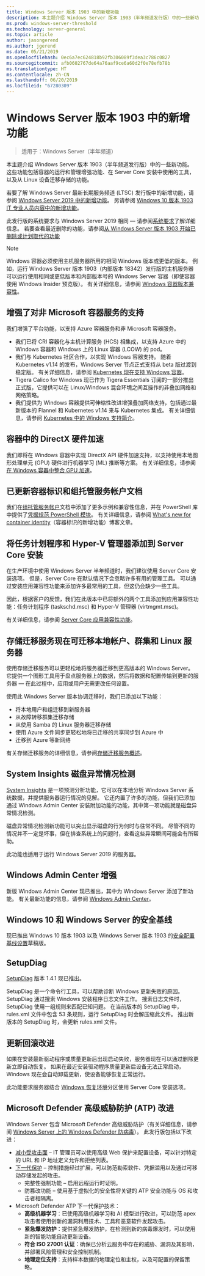 ```yaml
---
title: Windows Server 版本 1903 中的新增功能
description: 本主题介绍 Windows Server 版本 1903（半年频道发行版）中的一些新功能。
ms.prod: windows-server-threshold
ms.technology: server-general
ms.topic: article
author: jasongerend
ms.author: jgerend
ms.date: 05/21/2019
ms.openlocfilehash: 0ec6a7ec624818b92fb306089f3dea3c786c0827
ms.sourcegitcommit: afb0602767de64a76aaf9ce6a60d2f0e78efb78b
ms.translationtype: HT
ms.contentlocale: zh-CN
ms.lasthandoff: 06/20/2019
ms.locfileid: "67280309"
---
```

# <a name="whats-new-in-windows-server-version-1903"></a>Windows Server 版本 1903 中的新增功能

>适用于：Windows Server（半年频道）

本主题介绍 Windows Server 版本 1903（半年频道发行版）中的一些新功能。 这些功能包括容器的运行和管理增强功能、在 Server Core 安装中使用的工具，以及从 Linux 设备迁移存储的功能。

若要了解 Windows Server 最新长期服务频道 (LTSC) 发行版中的新增功能，请参阅 [Windows Server 2019 中的新增功能](../get-started-19/whats-new-19.md)。 另请参阅 [Windows 10 版本 1903 IT 专业人员内容中的新增功能](https://docs.microsoft.com/windows/whats-new/whats-new-windows-10-version-1903)。

此发行版的系统要求与 Windows Server 2019 相同 — 请参阅[系统要求](../get-started-19/sys-reqs-19.md)了解详细信息。 若要查看最近删除的功能，请参阅[从 Windows Server 版本 1903 开始已删除或计划取代的功能](../get-started-19/removed-features-1903.md)

> [!NOTE]
> Windows 容器必须使用主机服务器所用的相同 Windows 版本或更低的版本。  例如，运行 Windows Server 版本 1903（内部版本 18342）发行版的主机服务器可以运行使用相同或更低版本和内部版本号的 Windows Server 容器（即使容器使用 Windows Insider 预览版）。 有关详细信息，请参阅 [Windows 容器版本兼容性](https://docs.microsoft.com/virtualization/windowscontainers/deploy-containers/version-compatibility)。

## <a name="enhanced-support-for-non-microsoft-container-services"></a>增强了对非 Microsoft 容器服务的支持

我们增强了平台功能，以支持 Azure 容器服务和非 Microsoft 容器服务。

- 我们已将 CRI 容器化与主机计算服务 (HCS) 相集成，以支持 Azure 中的 Windows 容器和 Windows 上的 Linux 容器 (LCOW) 的 pod。
- 我们与 Kubernetes 社区合作，以实现 Windows 容器支持。 随着 Kubernetes v1.14 的发布，Windows Server 节点正式支持从 beta 版过渡到稳定版。 有关详细信息，请参阅 [Kubernetes 现在支持 Windows 容器](https://cloudblogs.microsoft.com/opensource/2019/03/25/windows-server-containers-now-supported-kubernetes/)。
- Tigera Calico for Windows 现已作为 Tigera Essentials 订阅的一部分推出正式版，它提供可以在 Linux/Windows 混合环境之间互操作的非叠加网络和网络策略。
- 我们提供为 Windows 容器提供可伸缩性改进增强叠加网络支持，包括通过最新版本的 Flannel 和 Kubernetes v1.14 来与 Kubernetes 集成。 有关详细信息，请参阅 [Kubernetes 中的 Windows 支持简介](https://kubernetes.io/docs/setup/windows/)。

## <a name="directx-hardware-acceleration-in-containers"></a>容器中的 DirectX 硬件加速

我们即将在 Windows 容器中实现 DirectX API 硬件加速支持，以支持使用本地图形处理单元 (GPU) 硬件进行机器学习 (ML) 推断等方案。 有关详细信息，请参阅[在 Windows 容器中整合 GPU 加速](https://techcommunity.microsoft.com/t5/Containers/Bringing-GPU-acceleration-to-Windows-containers/ba-p/393939)。

## <a name="updated-container-identity-and-group-managed-service-account-documentation"></a>已更新容器标识和组托管服务帐户文档

我们在[组托管服务帐户](https://docs.microsoft.com/virtualization/windowscontainers/manage-containers/manage-serviceaccounts)文档中添加了更多示例和兼容性信息，并在 PowerShell 库中提供了[凭据规范 PowerShell 模块](https://www.powershellgallery.com/packages/CredentialSpec)。 有关详细信息，请参阅 [What's new for container identity](https://techcommunity.microsoft.com/t5/Containers/What-s-new-for-container-identity/ba-p/389151)（容器标识的新增功能）博客文章。

## <a name="add-task-scheduler-and-hyper-v-manager-to-server-core-installations"></a>将任务计划程序和 Hyper-V 管理器添加到 Server Core 安装

在生产环境中使用 Windows Server 半年频道时，我们建议使用 Server Core 安装选项。 但是，Server Core 在默认情况下会忽略许多有用的管理工具。 可以通过安装应用兼容性功能来添加许多最常用的工具，但这仍会缺少一些工具。

因此，根据客户的反馈，我们在此版本中已将额外的两个工具添加到应用兼容性功能：任务计划程序 (taskschd.msc) 和 Hyper-V 管理器 (virtmgmt.msc)。

有关详细信息，请参阅 [Server Core 应用兼容性功能](../get-started-19/install-fod-19.md)。

## <a name="storage-migration-service-now-migrates-local-accounts-clusters-and-linux-servers"></a>存储迁移服务现在可迁移本地帐户、群集和 Linux 服务器

使用存储迁移服务可以更轻松地将服务器迁移到更高版本的 Windows Server。 它提供一个图形工具用于盘点服务器上的数据，然后将数据和配置传输到更新的服务器 — 在此过程中，应用或用户无需更改任何设置。

使用此 Windows Server 版本协调迁移时，我们已添加以下功能：

- 将本地用户和组迁移到新服务器
- 从故障转移群集迁移存储
- 从使用 Samba 的 Linux 服务器迁移存储
- 使用 Azure 文件同步更轻松地将已迁移的共享同步到 Azure 中
- 迁移到 Azure 等新网络

有关存储迁移服务的详细信息，请参阅[存储迁移服务概述](../storage/storage-migration-service/overview.md)。

## <a name="system-insights-disk-anomaly-detection"></a>System Insights 磁盘异常情况检测

[System Insights](../manage/system-insights/overview.md) 是一项预测分析功能，它可以在本地分析 Windows Server 系统数据，并提供服务器运行情况的见解。 它还内置了许多的功能，但我们已添加通过 Windows Admin Center 安装附加功能的功能，其中第一项功能就是磁盘异常情况检测。

磁盘异常情况检测新功能可以突出显示磁盘的行为何时与往常不同。  尽管不同的情况并不一定是坏事，但在排查系统上的问题时，查看这些异常瞬间可能会有所帮助。

此功能也适用于运行 Windows Server 2019 的服务器。

## <a name="windows-admin-center-enhancements"></a>Windows Admin Center 增强

新版 Windows Admin Center 现已推出，其中为 Windows Server 添加了新功能。 有关最新功能的信息，请参阅 [Windows Admin Center](../manage/windows-admin-center/understand/windows-admin-center.md)。

## <a name="security-baseline-for-windows-10-and-windows-server"></a>Windows 10 和 Windows Server 的安全基线

现已推出 Windows 10 版本 1903 以及 Windows Server 版本 1903 的[安全配置基线设置](https://blogs.technet.microsoft.com/secguide/2019/04/24/security-baseline-draft-for-windows-10-v1903-and-windows-server-v1903/)草稿版。

## <a name="setupdiag"></a>SetupDiag
[SetupDiag](https://docs.microsoft.com/windows/deployment/upgrade/setupdiag) 版本 1.4.1 现已推出。

SetupDiag 是一个命令行工具，可以帮助诊断 Windows 更新失败的原因。 SetupDiag 通过搜索 Windows 安装程序日志文件工作。 搜索日志文件时，SetupDiag 使用一组规则来匹配已知问题。 在当前版本的 SetupDiag 中，rules.xml 文件中包含 53 条规则，运行 SetupDiag 时会解压缩此文件。 推出新版本的 SetupDiag 时，会更新 rules.xml 文件。

## <a name="update-rollback-improvements"></a>更新回滚改进

如果在安装最新驱动程序或质量更新后出现启动失败，服务器现在可以通过删除更新立即自动恢复。 如果在最近安装驱动程序质量更新后设备无法正常启动，Windows 现在会自动卸载更新，使设备能够恢复正常运行。

此功能要求服务器结合 [Windows 恢复环境](https://docs.microsoft.com/windows-hardware/manufacture/desktop/windows-recovery-environment--windows-re--technical-reference)分区使用 Server Core 安装选项。

## <a name="microsoft-defender-advanced-threat-protection-atp-improvements"></a>Microsoft Defender 高级威胁防护 (ATP) 改进

Windows Server 包含 Microsoft Defender 高级威胁防护（有关详细信息，请参阅 [Windows Server 上的 Windows Defender 防病毒](https://docs.microsoft.com/windows/security/threat-protection/windows-defender-antivirus/windows-defender-antivirus-on-windows-server-2016)）。 此发行版包括以下改进：

- [减小受攻击面](https://docs.microsoft.com/windows/security/threat-protection/windows-defender-atp/overview-attack-surface-reduction) – IT 管理员可以使用高级 Web 保护来配置设备，可以针对特定的 URL 和 IP 地址定义允许和拒绝列表。
- [下一代保护](https://docs.microsoft.com/windows/security/threat-protection/windows-defender-antivirus/windows-defender-antivirus-in-windows-10) – 控制措施经过扩展，可以防范勒索软件、凭据滥用以及通过可移动存储发起的攻击。
    - 完整性强制功能 – 启用远程运行时证明。
    - 防篡改功能 – 使用基于虚拟化的安全性将关键的 ATP 安全功能与 OS 和攻击者相隔离。
- Microsoft Defender ATP 下一代保护技术：
    - **高级机器学习**：已使用高级机器学习和 AI 模型进行改进，可以防范 apex 攻击者使用创新的漏洞利用技术、工具和恶意软件发起攻击。
    - **紧急爆发防护**：提供紧急爆发防护，在检测到新的病毒爆发时，可以使用新的智能功能自动更新设备。
    - **符合 ISO 27001 认证**：确保已分析云服务中存在的威胁、漏洞及其影响，并部署风险管理和安全控制机制。
    - **地理定位支持**：支持样本数据的地理定位和主权，以及可配置的保留策略。